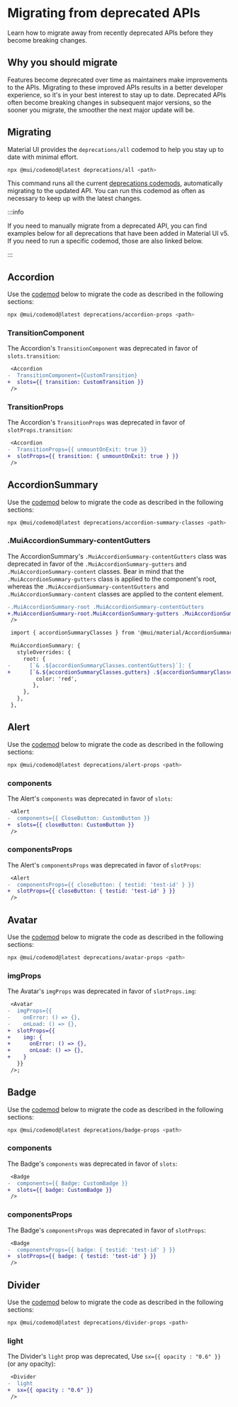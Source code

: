 # Migrating from deprecated APIs

<p class="description">Learn how to migrate away from recently deprecated APIs before they become breaking changes.</p>

## Why you should migrate

Features become deprecated over time as maintainers make improvements to the APIs.
Migrating to these improved APIs results in a better developer experience, so it's in your best interest to stay up to date.
Deprecated APIs often become breaking changes in subsequent major versions, so the sooner you migrate, the smoother the next major update will be.

## Migrating

Material UI provides the `deprecations/all` codemod to help you stay up to date with minimal effort.

```bash
npx @mui/codemod@latest deprecations/all <path>
```

This command runs all the current [deprecations codemods](https://github.com/mui/material-ui/tree/HEAD/packages/mui-codemod#deprecations), automatically migrating to the updated API.
You can run this codemod as often as necessary to keep up with the latest changes.

:::info

If you need to manually migrate from a deprecated API, you can find examples below for all deprecations that have been added in Material UI v5.
If you need to run a specific codemod, those are also linked below.

:::

## Accordion

Use the [codemod](https://github.com/mui/material-ui/tree/HEAD/packages/mui-codemod#accordion-props) below to migrate the code as described in the following sections:

```bash
npx @mui/codemod@latest deprecations/accordion-props <path>
```

### TransitionComponent

The Accordion's `TransitionComponent` was deprecated in favor of `slots.transition`:

```diff
 <Accordion
-  TransitionComponent={CustomTransition}
+  slots={{ transition: CustomTransition }}
 />
```

### TransitionProps

The Accordion's `TransitionProps` was deprecated in favor of `slotProps.transition`:

```diff
 <Accordion
-  TransitionProps={{ unmountOnExit: true }}
+  slotProps={{ transition: { unmountOnExit: true } }}
 />
```

## AccordionSummary

Use the [codemod](https://github.com/mui/material-ui/tree/HEAD/packages/mui-codemod#accordion-summary-classes) below to migrate the code as described in the following sections:

```bash
npx @mui/codemod@latest deprecations/accordion-summary-classes <path>
```

### .MuiAccordionSummary-contentGutters

The AccordionSummary's `.MuiAccordionSummary-contentGutters` class was deprecated in favor of the `.MuiAccordionSummary-gutters` and `.MuiAccordionSummary-content` classes.
Bear in mind that the `.MuiAccordionSummary-gutters` class is applied to the component's root, whereas the `.MuiAccordionSummary-contentGutters` and `.MuiAccordionSummary-content` classes are applied to the content element.

```diff
-.MuiAccordionSummary-root .MuiAccordionSummary-contentGutters
+.MuiAccordionSummary-root.MuiAccordionSummary-gutters .MuiAccordionSummary-content
 />
```

```diff
 import { accordionSummaryClasses } from '@mui/material/AccordionSummary';

 MuiAccordionSummary: {
   styleOverrides: {
     root: {
-      [`& .${accordionSummaryClasses.contentGutters}`]: {
+      [`&.${accordionSummaryClasses.gutters} .${accordionSummaryClasses.content}`]: {
         color: 'red',
        },
     },
   },
 },
```

## Alert

Use the [codemod](https://github.com/mui/material-ui/tree/HEAD/packages/mui-codemod#alert-props) below to migrate the code as described in the following sections:

```bash
npx @mui/codemod@latest deprecations/alert-props <path>
```

### components

The Alert's `components` was deprecated in favor of `slots`:

```diff
 <Alert
-  components={{ CloseButton: CustomButton }}
+  slots={{ closeButton: CustomButton }}
 />
```

### componentsProps

The Alert's `componentsProps` was deprecated in favor of `slotProps`:

```diff
 <Alert
-  componentsProps={{ closeButton: { testid: 'test-id' } }}
+  slotProps={{ closeButton: { testid: 'test-id' } }}
 />
```

## Avatar

Use the [codemod](https://github.com/mui/material-ui/tree/HEAD/packages/mui-codemod#avatar-props) below to migrate the code as described in the following sections:

```bash
npx @mui/codemod@latest deprecations/avatar-props <path>
```

### imgProps

The Avatar's `imgProps` was deprecated in favor of `slotProps.img`:

```diff
 <Avatar
-  imgProps={{
-    onError: () => {},
-    onLoad: () => {},
+  slotProps={{
+    img: {
+      onError: () => {},
+      onLoad: () => {},
+    }
   }}
 />;
```

## Badge

Use the [codemod](https://github.com/mui/material-ui/tree/HEAD/packages/mui-codemod#badge-props) below to migrate the code as described in the following sections:

```bash
npx @mui/codemod@latest deprecations/badge-props <path>
```

### components

The Badge's `components` was deprecated in favor of `slots`:

```diff
 <Badge
-  components={{ Badge: CustomBadge }}
+  slots={{ badge: CustomBadge }}
 />
```

### componentsProps

The Badge's `componentsProps` was deprecated in favor of `slotProps`:

```diff
 <Badge
-  componentsProps={{ badge: { testid: 'test-id' } }}
+  slotProps={{ badge: { testid: 'test-id' } }}
 />
```

## Divider

Use the [codemod](https://github.com/mui/material-ui/tree/HEAD/packages/mui-codemod#divider-props) below to migrate the code as described in the following sections:

```bash
npx @mui/codemod@latest deprecations/divider-props <path>
```

### light

The Divider's `light` prop was deprecated, Use `sx={{ opacity : "0.6" }}` (or any opacity):

```diff
 <Divider
-  light
+  sx={{ opacity : "0.6" }}
 />
```
